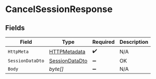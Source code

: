 # CancelSessionResponse


## Fields

| Field                                                       | Type                                                        | Required                                                    | Description                                                 |
| ----------------------------------------------------------- | ----------------------------------------------------------- | ----------------------------------------------------------- | ----------------------------------------------------------- |
| `HttpMeta`                                                  | [HTTPMetadata](../../Models/Components/HTTPMetadata.md)     | :heavy_check_mark:                                          | N/A                                                         |
| `SessionDataDto`                                            | [SessionDataDto](../../Models/Components/SessionDataDto.md) | :heavy_minus_sign:                                          | OK                                                          |
| `Body`                                                      | *byte[]*                                                    | :heavy_minus_sign:                                          | N/A                                                         |